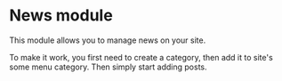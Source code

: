 News module
===========

This module allows you to manage news on your site.

To make it work, you first need to create a category, then add it to site's some menu category.
Then simply start adding posts.